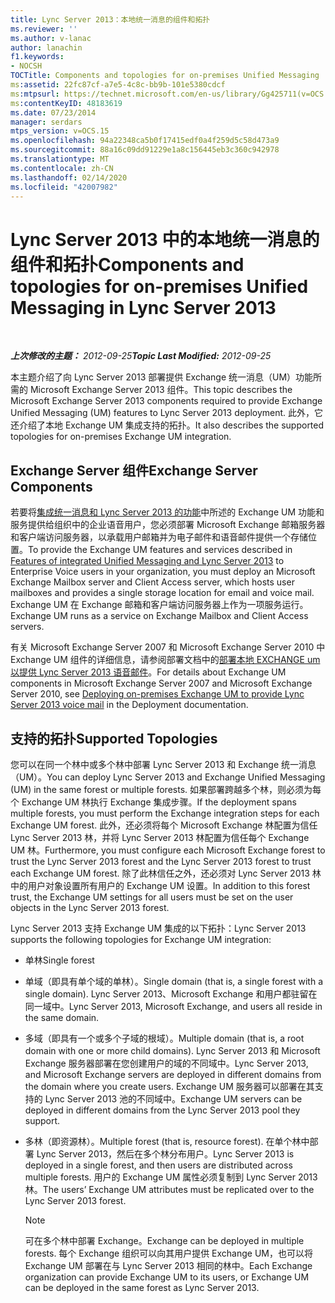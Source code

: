 ```yaml
---
title: Lync Server 2013：本地统一消息的组件和拓扑
ms.reviewer: ''
ms.author: v-lanac
author: lanachin
f1.keywords:
- NOCSH
TOCTitle: Components and topologies for on-premises Unified Messaging
ms:assetid: 22fc87cf-a7e5-4c8c-bb9b-101e5380cdcf
ms:mtpsurl: https://technet.microsoft.com/en-us/library/Gg425711(v=OCS.15)
ms:contentKeyID: 48183619
ms.date: 07/23/2014
manager: serdars
mtps_version: v=OCS.15
ms.openlocfilehash: 94a22348ca5b0f17415edf0a4f259d5c58d473a9
ms.sourcegitcommit: 88a16c09dd91229e1a8c156445eb3c360c942978
ms.translationtype: MT
ms.contentlocale: zh-CN
ms.lasthandoff: 02/14/2020
ms.locfileid: "42007982"
---
```

<div data-xmlns="http://www.w3.org/1999/xhtml">

<div class="topic" data-xmlns="http://www.w3.org/1999/xhtml" data-msxsl="urn:schemas-microsoft-com:xslt" data-cs="http://msdn.microsoft.com/">

<div data-asp="http://msdn2.microsoft.com/asp">

# <a name="components-and-topologies-for-on-premises-unified-messaging-in-lync-server-2013"></a><span data-ttu-id="bfca5-102">Lync Server 2013 中的本地统一消息的组件和拓扑</span><span class="sxs-lookup"><span data-stu-id="bfca5-102">Components and topologies for on-premises Unified Messaging in Lync Server 2013</span></span>

</div>

<div id="mainSection">

<div id="mainBody">

<span> </span>

<span data-ttu-id="bfca5-103">_**上次修改的主题：** 2012-09-25_</span><span class="sxs-lookup"><span data-stu-id="bfca5-103">_**Topic Last Modified:** 2012-09-25_</span></span>

<span data-ttu-id="bfca5-104">本主题介绍了向 Lync Server 2013 部署提供 Exchange 统一消息（UM）功能所需的 Microsoft Exchange Server 2013 组件。</span><span class="sxs-lookup"><span data-stu-id="bfca5-104">This topic describes the Microsoft Exchange Server 2013 components required to provide Exchange Unified Messaging (UM) features to Lync Server 2013 deployment.</span></span> <span data-ttu-id="bfca5-105">此外，它还介绍了本地 Exchange UM 集成支持的拓扑。</span><span class="sxs-lookup"><span data-stu-id="bfca5-105">It also describes the supported topologies for on-premises Exchange UM integration.</span></span>

<div>

## <a name="exchange-server-components"></a><span data-ttu-id="bfca5-106">Exchange Server 组件</span><span class="sxs-lookup"><span data-stu-id="bfca5-106">Exchange Server Components</span></span>

<span data-ttu-id="bfca5-107">若要将[集成统一消息和 Lync Server 2013 的功能](lync-server-2013-features-of-integrated-unified-messaging.md)中所述的 Exchange UM 功能和服务提供给组织中的企业语音用户，您必须部署 Microsoft Exchange 邮箱服务器和客户端访问服务器，以承载用户邮箱并为电子邮件和语音邮件提供一个存储位置。</span><span class="sxs-lookup"><span data-stu-id="bfca5-107">To provide the Exchange UM features and services described in [Features of integrated Unified Messaging and Lync Server 2013](lync-server-2013-features-of-integrated-unified-messaging.md) to Enterprise Voice users in your organization, you must deploy an Microsoft Exchange Mailbox server and Client Access server, which hosts user mailboxes and provides a single storage location for email and voice mail.</span></span> <span data-ttu-id="bfca5-108">Exchange UM 在 Exchange 邮箱和客户端访问服务器上作为一项服务运行。</span><span class="sxs-lookup"><span data-stu-id="bfca5-108">Exchange UM runs as a service on Exchange Mailbox and Client Access servers.</span></span>

<span data-ttu-id="bfca5-109">有关 Microsoft Exchange Server 2007 和 Microsoft Exchange Server 2010 中 Exchange UM 组件的详细信息，请参阅部署文档中的[部署本地 EXCHANGE um 以提供 Lync Server 2013 语音邮件](lync-server-2013-deploying-on-premises-exchange-um-to-provide-lync-server-2013-voice-mail.md)。</span><span class="sxs-lookup"><span data-stu-id="bfca5-109">For details about Exchange UM components in Microsoft Exchange Server 2007 and Microsoft Exchange Server 2010, see [Deploying on-premises Exchange UM to provide Lync Server 2013 voice mail](lync-server-2013-deploying-on-premises-exchange-um-to-provide-lync-server-2013-voice-mail.md) in the Deployment documentation.</span></span>

</div>

<div>

## <a name="supported-topologies"></a><span data-ttu-id="bfca5-110">支持的拓扑</span><span class="sxs-lookup"><span data-stu-id="bfca5-110">Supported Topologies</span></span>

<span data-ttu-id="bfca5-111">您可以在同一个林中或多个林中部署 Lync Server 2013 和 Exchange 统一消息（UM）。</span><span class="sxs-lookup"><span data-stu-id="bfca5-111">You can deploy Lync Server 2013 and Exchange Unified Messaging (UM) in the same forest or multiple forests.</span></span> <span data-ttu-id="bfca5-112">如果部署跨越多个林，则必须为每个 Exchange UM 林执行 Exchange 集成步骤。</span><span class="sxs-lookup"><span data-stu-id="bfca5-112">If the deployment spans multiple forests, you must perform the Exchange integration steps for each Exchange UM forest.</span></span> <span data-ttu-id="bfca5-113">此外，还必须将每个 Microsoft Exchange 林配置为信任 Lync Server 2013 林，并将 Lync Server 2013 林配置为信任每个 Exchange UM 林。</span><span class="sxs-lookup"><span data-stu-id="bfca5-113">Furthermore, you must configure each Microsoft Exchange forest to trust the Lync Server 2013 forest and the Lync Server 2013 forest to trust each Exchange UM forest.</span></span> <span data-ttu-id="bfca5-114">除了此林信任之外，还必须对 Lync Server 2013 林中的用户对象设置所有用户的 Exchange UM 设置。</span><span class="sxs-lookup"><span data-stu-id="bfca5-114">In addition to this forest trust, the Exchange UM settings for all users must be set on the user objects in the Lync Server 2013 forest.</span></span>

<span data-ttu-id="bfca5-115">Lync Server 2013 支持 Exchange UM 集成的以下拓扑：</span><span class="sxs-lookup"><span data-stu-id="bfca5-115">Lync Server 2013 supports the following topologies for Exchange UM integration:</span></span>

  - <span data-ttu-id="bfca5-116">单林</span><span class="sxs-lookup"><span data-stu-id="bfca5-116">Single forest</span></span>

  - <span data-ttu-id="bfca5-117">单域（即具有单个域的单林）。</span><span class="sxs-lookup"><span data-stu-id="bfca5-117">Single domain (that is, a single forest with a single domain).</span></span> <span data-ttu-id="bfca5-118">Lync Server 2013、Microsoft Exchange 和用户都驻留在同一域中。</span><span class="sxs-lookup"><span data-stu-id="bfca5-118">Lync Server 2013, Microsoft Exchange, and users all reside in the same domain.</span></span>

  - <span data-ttu-id="bfca5-119">多域（即具有一个或多个子域的根域）。</span><span class="sxs-lookup"><span data-stu-id="bfca5-119">Multiple domain (that is, a root domain with one or more child domains).</span></span> <span data-ttu-id="bfca5-120">Lync Server 2013 和 Microsoft Exchange 服务器部署在您创建用户的域的不同域中。</span><span class="sxs-lookup"><span data-stu-id="bfca5-120">Lync Server 2013, and Microsoft Exchange servers are deployed in different domains from the domain where you create users.</span></span> <span data-ttu-id="bfca5-121">Exchange UM 服务器可以部署在其支持的 Lync Server 2013 池的不同域中。</span><span class="sxs-lookup"><span data-stu-id="bfca5-121">Exchange UM servers can be deployed in different domains from the Lync Server 2013 pool they support.</span></span>

  - <span data-ttu-id="bfca5-122">多林（即资源林）。</span><span class="sxs-lookup"><span data-stu-id="bfca5-122">Multiple forest (that is, resource forest).</span></span> <span data-ttu-id="bfca5-123">在单个林中部署 Lync Server 2013，然后在多个林分布用户。</span><span class="sxs-lookup"><span data-stu-id="bfca5-123">Lync Server 2013 is deployed in a single forest, and then users are distributed across multiple forests.</span></span> <span data-ttu-id="bfca5-124">用户的 Exchange UM 属性必须复制到 Lync Server 2013 林。</span><span class="sxs-lookup"><span data-stu-id="bfca5-124">The users’ Exchange UM attributes must be replicated over to the Lync Server 2013 forest.</span></span>
    
    <div>
    

    > [!NOTE]  
    > <span data-ttu-id="bfca5-125">可在多个林中部署 Exchange。</span><span class="sxs-lookup"><span data-stu-id="bfca5-125">Exchange can be deployed in multiple forests.</span></span> <span data-ttu-id="bfca5-126">每个 Exchange 组织可以向其用户提供 Exchange UM，也可以将 Exchange UM 部署在与 Lync Server 2013 相同的林中。</span><span class="sxs-lookup"><span data-stu-id="bfca5-126">Each Exchange organization can provide Exchange UM to its users, or Exchange UM can be deployed in the same forest as Lync Server 2013.</span></span>

    
    </div>

</div>

</div>

<span> </span>

</div>

</div>

</div>

